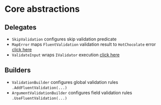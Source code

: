 # Core abstractions

## Delegates

- `SkipValidation` configures skip validation predicate
- `MapError` maps `FluentValidation` validation result to `HotChocolate` error [click here](examples/error-mappers.md)
- `ValidateInput` wraps `IValidator` execution [click here](examples/input-validators.md)

## Builders

- `ValidationBuilder` configures global validation rules `.AddFluentValidation(...)`
- `ArgumentValidationBuilder` configures field validation rules `.UseFluentValidation(...)`
